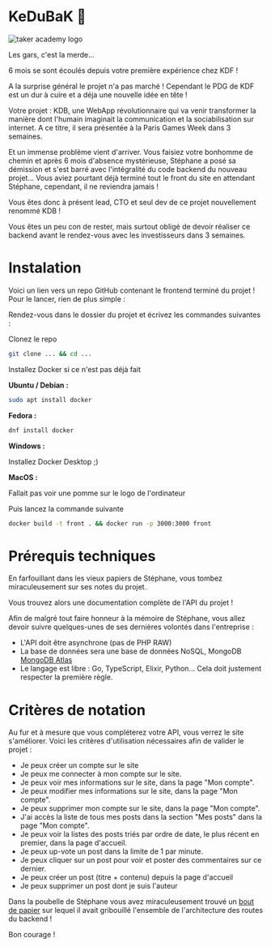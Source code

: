# KeDuBaK 🛟

![taker academy logo](https://github.com/Taker-Academy/KeDuBak/assets/86067803/e582b3de-3d1e-4ba4-9270-2a8e7f24382a)

Les gars, c'est la merde...

6 mois se sont écoulés depuis votre première expérience chez KDF !

A la surprise général le projet n'a pas marché ! Cependant le PDG de KDF est un dur à cuire et a déja une nouvelle idée en tête !

Votre projet : KDB, une WebApp révolutionnaire qui va venir transformer la manière dont l'humain imaginait la communication et la sociabilisation sur internet. A ce titre, il sera présentée à la Paris Games Week dans 3 semaines.

Et un immense problème vient d'arriver. Vous faisiez votre bonhomme de chemin et après 6 mois d'absence mystérieuse, Stéphane a posé sa démission et s'est barré avec l'intégralité du code backend du nouveau projet... Vous aviez pourtant déjà terminé tout le front du site en attendant Stéphane, cependant, il ne reviendra jamais !

Vous êtes donc à présent lead, CTO et seul dev de ce projet nouvellement renommé KDB !

Vous êtes un peu con de rester, mais surtout obligé de devoir réaliser ce backend avant le rendez-vous avec les investisseurs dans 3 semaines.

# Instalation
Voici un lien vers un repo GitHub contenant le frontend terminé du projet ! Pour le lancer, rien de plus simple :

Rendez-vous dans le dossier du projet et écrivez les commandes suivantes :

Clonez le repo

```bash
git clone ... && cd ...
```

Installez Docker si ce n'est pas déjà fait

**Ubuntu / Debian :**

```bash
sudo apt install docker
```

**Fedora :**

```bash
dnf install docker
```

**Windows :**

Installez Docker Desktop ;)

**MacOS :**

Fallait pas voir une pomme sur le logo de l'ordinateur

Puis lancez la commande suivante

```bash
docker build -t front . && docker run -p 3000:3000 front
```

# Prérequis techniques

En farfouillant dans les vieux papiers de Stéphane, vous tombez miraculeusement sur ses notes du projet.

Vous trouvez alors une documentation complète de l'API du projet !

Afin de malgré tout faire honneur à la mémoire de Stéphane, vous allez devoir suivre quelques-unes de ses dernières volontés dans l'entreprise :

- L'API doit être asynchrone (pas de PHP RAW)
- La base de données sera une base de données NoSQL, MongoDB [MongoDB Atlas](https://cloud.mongodb.com/v2#/clusters)
- Le langage est libre : Go, TypeScript, Elixir, Python... Cela doit justement respecter la première règle.

# Critères de notation
Au fur et à mesure que vous compléterez votre API, vous verrez le site s'améliorer. Voici les critères d'utilisation nécessaires afin de valider le projet :

- Je peux créer un compte sur le site
- Je peux me connecter à mon compte sur le site.
- Je peux voir mes informations sur le site, dans la page "Mon compte".
- Je peux modifier mes informations sur le site, dans la page "Mon compte".
- Je peux supprimer mon compte sur le site, dans la page "Mon compte".
- J'ai accès la liste de tous mes posts dans la section "Mes posts" dans la page "Mon compte".
- Je peux voir la listes des posts triés par ordre de date, le plus récent en premier, dans la page d'accueil.
- Je peux up-vote un post dans la limite de 1 par minute.
- Je peux cliquer sur un post pour voir et poster des commentaires sur ce dernier.
- Je peux créer un post (titre + contenu) depuis la page d'accueil
- Je peux supprimer un post dont je suis l'auteur

Dans la poubelle de Stéphane vous avez miraculeusement trouvé un [bout de papier](https://google.com) sur lequel il avait gribouillé l'ensemble de l'architecture des routes du backend !

Bon courage !
